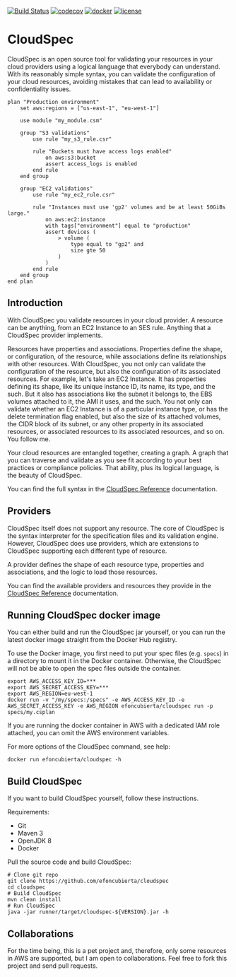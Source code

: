 [![Build Status](https://travis-ci.com/efoncubierta/cloudspec.svg?branch=master)](https://travis-ci.com/efoncubierta/cloudspec)
[![codecov](https://codecov.io/gh/efoncubierta/cloudspec/branch/master/graph/badge.svg)](https://codecov.io/gh/efoncubierta/cloudspec)
[![docker](https://img.shields.io/docker/v/efoncubierta/cloudspec?color=blue&label=docker&sort=semver)](https://hub.docker.com/r/efoncubierta/cloudspec)
[![license](https://img.shields.io/github/license/efoncubierta/cloudspec)](https://github.com/efoncubierta/cloudspec/blob/master/LICENSE)

# CloudSpec

CloudSpec is an open source tool for validating your resources in your cloud providers using a logical language that
everybody can understand. With its reasonably simple syntax, you can validate the configuration of your cloud resources,
avoiding mistakes that can lead to availability or confidentiality issues.

```
plan "Production environment"
    set aws:regions = ["us-east-1", "eu-west-1"]

    use module "my_module.csm"

    group "S3 validations"
        use rule "my_s3_rule.csr"

        rule "Buckets must have access logs enabled"
            on aws:s3:bucket
            assert access_logs is enabled
        end rule
    end group

    group "EC2 validations"
        use rule "my_ec2_rule.csr"

        rule "Instances must use 'gp2' volumes and be at least 50GiBs large."
            on aws:ec2:instance
            with tags["environment"] equal to "production"
            assert devices (
                > volume (
                    type equal to "gp2" and
                    size gte 50
                )
            )
        end rule
    end group
end plan
```

## Introduction

With CloudSpec you validate resources in your cloud provider. A resource can be anything, from an EC2 Instance to an SES
rule. Anything that a CloudSpec provider implements.

Resources have properties and associations. Properties define the shape, or configuration, of the resource, while
associations define its relationships with other resources. With CloudSpec, you not only can validate the configuration
of the resource, but also the configuration of its associated resources. For example, let's take an EC2 Instance. It has
properties defining its shape, like its unique instance ID, its name, its type, and the such. But it also has
associations like the subnet it belongs to, the EBS volumes attached to it, the AMI it uses, and the such. You not only
can validate whether an EC2 Instance is of a particular instance type, or has the delete termination flag enabled, but
also the size of its attached volumes, the CIDR block of its subnet, or any other property in its associated resources,
or associated resources to its associated resources, and so on. You follow me.

Your cloud resources are entangled together, creating a graph. A graph that you can traverse and validate as you see fit
according to your best practices or compliance policies. That ability, plus its logical language, is the beauty of
CloudSpec.

You can find the full syntax in the [CloudSpec Reference](https://cloudspec.pro/docs) documentation.
 
## Providers

CloudSpec itself does not support any resource. The core of CloudSpec is the syntax interpreter for the specification
files and its validation engine. However, CloudSpec does use providers, which are extensions to CloudSpec supporting
each different type of resource.

A provider defines the shape of each resource type, properties and associations, and the logic to load those resources.

You can find the available providers and resources they provide in the [CloudSpec Reference](https://cloudspec.pro/docs/)
 documentation.

## Running CloudSpec docker image

You can either build and run the CloudSpec jar yourself, or you can run the latest docker image straight from the
Docker Hub registry.

To use the Docker image, you first need to put your spec files (e.g. `specs`) in a directory to mount it in the Docker 
container. Otherwise, the CloudSpec will not be able to open the spec files outside the container. 

```$bash
export AWS_ACCESS_KEY_ID=***
export AWS_SECRET_ACCESS_KEY=***
export AWS_REGION=eu-west-1
docker run -v "/my/specs:/specs" -e AWS_ACCESS_KEY_ID -e AWS_SECRET_ACCESS_KEY -e AWS_REGION efoncubierta/cloudspec run -p specs/my.csplan
```

If you are running the docker container in AWS with a dedicated IAM role attached, you can omit the AWS environment 
variables.

For more options of the CloudSpec command, see help:

```$bash
docker run efoncubierta/cloudspec -h
```

## Build CloudSpec

If you want to build CloudSpec yourself, follow these instructions.

Requirements:

- Git
- Maven 3
- OpenJDK 8
- Docker

Pull the source code and build CloudSpec:

```$bash
# Clone git repo
git clone https://github.com/efoncubierta/cloudspec
cd cloudspec
# Build CloudSpec
mvn clean install
# Run CloudSpec
java -jar runner/target/cloudspec-${VERSION}.jar -h
```

## Collaborations

For the time being, this is a pet project and, therefore, only some resources in AWS are supported, but I am open to
collaborations. Feel free to fork this project and send pull requests.